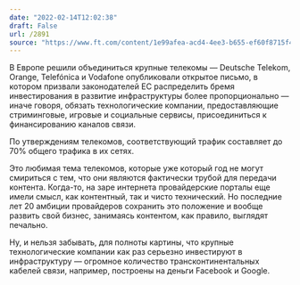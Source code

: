 ```yaml
---
date: "2022-02-14T12:02:38"
draft: False
url: /2891
source: "https://www.ft.com/content/1e99afea-acd4-4ee3-b655-ef60f8715f40"
---
```


В Европе решили объединиться крупные телекомы — Deutsche Telekom, Orange, Telefónica и Vodafone опубликовали открытое письмо, в котором призвали законодателей ЕС распределить бремя инвестирования в развитие инфраструктуры более пропорционально — иначе говоря, обязать технологические компании, предоставляющие стриминговые, игровые и социальные сервисы, присоединиться к финансированию каналов связи.

По утверждениям телекомов, соответствующий трафик составляет до 70% общего трафика в их сетях.

Это любимая тема телекомов, которые уже который год не могут смириться с тем, что они являются фактически трубой для передачи контента. Когда-то, на заре интернета провайдерские порталы еще имели смысл, как контентный, так и чисто технический. Но последние лет 20 амбиции провайдеров сохранить это положение и вообще развить свой бизнес, занимаясь контентом, как правило, выглядят печально. 

Ну, и нельзя забывать, для полноты картины, что крупные технологические компании как раз серьезно инвестируют в инфраструктуру — огромное количество трансконтинентальных кабелей связи, например, построены на деньги Facebook и Google.
